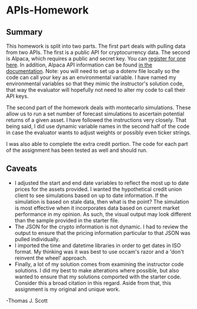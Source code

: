 # APIs-Homework

## Summary
This homework is split into two parts. The first part deals with pulling data from two APIs. The first is a public API for cryptocurrency data. The second is Alpaca, which requires a public and secret key. You can [register for one here](https://alpaca.markets/). In addition, Alpaca API information can be found [in the documentation](https://alpaca.markets/docs/api-documentation/). Note: you will need to set up a dotenv file locally so the code can call your key as an environmental variable. I have named my environmental variables so that they mimic the instructor's solution code, that way the evaluator will hopefully not need to alter my code to call their API keys. 

The second part of the homework deals with montecarlo simulations. These allow us to run a set number of forecast simulations to ascertain potential returns of a given asset. I have followed the instructions very closely. That being said, I did use dynamic variable names in the second half of the code in case the evaluator wants to adjust weights or possibly even ticker strings. 

I was also able to complete the extra credit portion. The code for each part of the assignment has been tested as well and should run.

## Caveats
- I adjusted the start and end date variables to reflect the most up to date prices for the assets provided. I wanted the hypothetical credit union client to see simulations based on up to date information. If the simulation is based on stale data, then what is the point? The simulation is most effective when it incorporates data based on current market performance in my opinion. As such, the visual output may look different than the sample provided in the starter file.
- The JSON for the crypto information is not dynamic. I had to review the output to ensure that the pricing information particular to that JSON was pulled individually.
- I imported the time and datetime libraries in order to get dates in ISO format. My thinking was it was best to use occam's razor and a 'don't reinvent the wheel' approach.
- Finally, a lot of my solution comes from examining the instructor code solutions. I did my best to make alterations where possible, but also wanted to ensure that my solutions comported with the starter code. Consider this a broad citation in this regard. Aside from that, this assignment is my original and unique work.

-Thomas J. Scott
